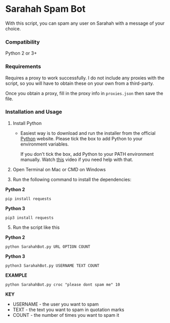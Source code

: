 # Sarahah Spam Bot

With this script, you can spam any user on Sarahah with a message of your choice.

### Compatibility

Python 2 or 3+

### Requirements

Requires a proxy to work successfully. I do not include any proxies with the script, so you will have to obtain these on your own from a third-party.

Once you obtain a proxy, fill in the proxy info in `proxies.json` then save the file.

### Installation and Usage

1. Install Python
    - Easiest way is to download and run the installer from the official  [Python](https://python.org) website. Please tick the box to add Python to your environment variables.

        If you don't tick the box, add Python to your PATH environment manually. Watch [this](https://youtu.be/Y2q_b4ugPWk) video if you need help with that.

3. Open Terminal on Mac or CMD on Windows

4. Run the following command to install the dependencies:

**Python 2**

```
pip install requests
```

**Python 3**

```
pip3 install requests
```

5. Run the script like this

**Python 2**

```
python SarahahBot.py URL OPTION COUNT
```

**Python 3**

```
python3 SarahahBot.py USERNAME TEXT COUNT
```

**EXAMPLE**
```
python SarahahBot.py croc "please dont spam me" 10
```

**KEY**
- USERNAME - the user you want to spam
- TEXT - the text you want to spam in quotation marks
- COUNT - the number of times you want to spam it
